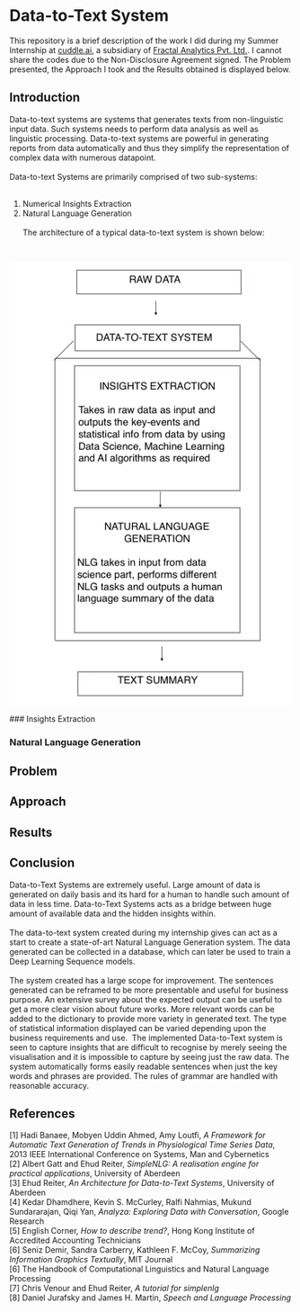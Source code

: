 # Data-to-Text System

This repository is a brief description of the work I did during my Summer Internship at [cuddle.ai](http://www.cuddle.ai), a subsidiary of [Fractal Analytics Pvt. Ltd.](https://fractalanalytics.com). I cannot share the codes due to the Non-Disclosure Agreement signed. The Problem presented, the Approach I took and the Results obtained is displayed below.

## Introduction

Data-to-text systems are systems that generates texts from non-linguistic input data. Such systems needs to perform data analysis as well as linguistic processing. Data-to-text systems are powerful in generating reports from data automatically and thus they simplify the representation of complex data with numerous datapoint.
<br /><br />
Data-to-text Systems are primarily comprised of two sub-systems:
<br /><br />
1.	Numerical Insights Extraction
2.	Natural Language Generation
<br /><br />
The architecture of a typical data-to-text system is shown below:
<br />
<p Align="Centre">
	<IMG Src="Images/d2t.jpg"></IMG>
</p>
### Insights Extraction

### Natural Language Generation

## Problem

## Approach

## Results

## Conclusion

Data-to-Text Systems are extremely useful. Large amount of data is generated on daily basis and its hard for a human to handle such amount of data in less time. Data-to-Text Systems acts as a bridge between huge amount of available data and the hidden insights within.
<br /><br />
The data-to-text system created during my internship gives can act as a start to create a state-of-art Natural Language Generation system. The data generated can be collected in a database, which can later be used to train a Deep Learning Sequence models.
<br /><br />
The system created has a large scope for improvement. The sentences generated can be reframed to be more presentable and useful for business purpose. An extensive survey about the expected output can be useful to get a more clear vision about future works. More relevant words can be added to the dictionary to provide more variety in generated text. The type of statistical information displayed can be varied depending upon the business requirements and use.  The implemented Data-to-Text system is seen to capture insights that are difficult to recognise by merely seeing the visualisation and it is impossible to capture by seeing just the raw data. The system automatically forms easily readable sentences when just the key words and phrases are provided. The rules of grammar are handled with reasonable accuracy.

## References

[1] Hadi Banaee, Mobyen Uddin Ahmed, Amy Loutfi, *A Framework for Automatic Text Generation of Trends in Physiological Time Series Data*, 2013 IEEE International Conference on Systems, Man and Cybernetics<br />
[2] Albert Gatt and Ehud Reiter, *SimpleNLG: A realisation engine for practical applications*, University of Aberdeen<br />
[3] Ehud Reiter, *An Architecture for Data-to-Text Systems*, University of Aberdeen<br />
[4] Kedar Dhamdhere, Kevin S. McCurley, Ralfi Nahmias, Mukund Sundararajan, Qiqi Yan, *Analyza: Exploring Data with Conversation*, Google Research<br />
[5] English Corner, *How to describe trend?*, Hong Kong Institute of Accredited Accounting Technicians<br />
[6] Seniz Demir, Sandra Carberry, Kathleen F. McCoy, *Summarizing Information Graphics Textually*, MIT Journal<br />
[6] The Handbook of Computational Linguistics and Natural Language Processing<br />
[7] Chris Venour and Ehud Reiter, *A tutorial for simplenlg*<br />
[8] Daniel Jurafsky and James H. Martin, *Speech and Language Processing*<br />